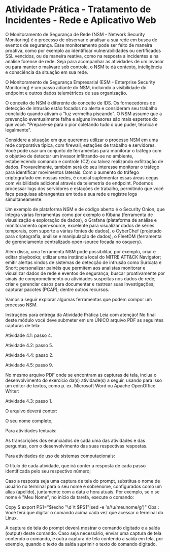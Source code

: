 # Atividade Prática - Tratamento de Incidentes - Rede e Aplicativo Web
O Monitoramento de Segurança de Rede (NSM - Network Security Monitoring) é o processo de observar e analisar a sua rede em busca de eventos de segurança. Esse monitoramento pode ser feito de maneira proativa, como por exemplo ao identificar vulnerabilidades ou certificados SSL vencidos, ou de maneira reativa, como na resposta a incidentes e na análise forense de rede. Seja para acompanhar as atividades de um invasor ou para manter o malware sob controle, o NSM te dá contexto, inteligência e consciência da situação em sua rede.

O Monitoramento de Segurança Empresarial (ESM - Enterprise Security Monitoring) é um passo adiante do NSM, incluindo a visibilidade do endpoint e outros dados telemétricos de sua organização.

O conceito de NSM é diferente do conceito de IDS. Os fornecedores de detecção de intrusão estão focados no alerta e consideram seu trabalho concluído quando ativam a "luz vermelha piscando". O NSM assume que a prevenção eventualmente falha e alguns invasores são mais espertos do que você: "Prepare-se para o pior coletando tudo o que puder, técnica e legalmente".

Considere a situação em que queremos utilizar o processo NSM em uma rede corporativa típica, com firewall, estações de trabalho e servidores. Você pode usar um conjunto de ferramentas para monitorar o tráfego com o objetivo de detectar um invasor infiltrando-se no ambiente, estabelecendo comando e controle (C2) ou talvez realizando exfiltração de dados. Provavelmente, também será do seu interesse monitorar o tráfego para identificar movimentos laterais. Com o aumento do tráfego criptografado em nossas redes, é crucial suplementar essas áreas cegas com visibilidade adicional através da telemetria de endpoint. Podemos processar logs dos servidores e estações de trabalho, permitindo que você faça pesquisas abrangentes em toda a sua rede e registre logs simultaneamente.

Um exemplo de plataforma NSM e de código aberto é o Security Onion, que integra várias ferramentas como por exemplo o Kibana (ferramenta de visualização e exploração de dados), o Grafana (plataforma de análise e monitoramento open-source, excelente para visualizar dados de séries temporais, com suporte a várias fontes de dados), o CyberChef (projetado para criptografia, análise e manipulação de dados), o FleetDM (ferramenta de gerenciamento centralizado open-source focada no osquery).

Além disso, uma ferramenta NSM pode possibilitar, por exemplo, criar e editar playbooks; utilizar uma instância local do MITRE ATT&CK Navigator; emitir alertas vindos de sistemas de detecção de intrusão como Suricata e Snort; personalizar painéis que permitem aos analistas monitorar e visualizar dados de rede e eventos de segurança; buscar proativamente por sinais de comprometimento ou atividades suspeitas nos dados de rede; criar e gerenciar casos para documentar e rastrear suas investigações; capturar pacotes (PCAP); dentre outros recursos.

Vamos a seguir explorar algumas ferramentas que podem compor um processo NSM.

Instruções para entrega da Atividade Prática
Leia com atenção!
No final deste módulo você deve submeter em um ÚNICO arquivo PDF as seguintes capturas de tela:

Atividade 4.1: passo 4.

Atividade 4.2: passo 5.

Atividade 4.4: passo 2.

Atividade 4.5: passo 9.

No mesmo arquivo PDF onde se encontram as capturas de tela, inclua o desenvolvimento do exercício da(s) atividade(s) a seguir, usando para isso um editor de textos, como p. ex. Microsoft Word ou Apache OpenOffice Writer:

Atividade 4.3: passo 1.

O arquivo deverá conter:

O seu nome completo;

Para atividades textuais:

As transcrições dos enunciados de cada uma das atividades e das perguntas, com o desenvolvimento das suas respectivas respostas.

Para atividades de uso de sistemas computacionais:

O título de cada atividade, que irá conter a resposta de cada passo identificada pelo seu respectivo número;

Caso a resposta seja uma captura de tela do prompt, substitua o nome de usuário no terminal para o seu nome e sobrenome, configurados como um alias (apelido), juntamente com a data e hora atuais. Por exemplo, se o se nome é "Meu Nome", no início da tarefa, execute o comando:

Copy
$ export PS1="$(echo "\d \t $PS1"|sed -e 's/\\u/meunome/g')"
Obs.: Você terá que digitar o comando acima cada vez que acessar o terminal do Linux.

A captura de tela do prompt deverá mostrar o comando digitado e a saída (output) deste comando. Caso seja necessário, enviar uma captura de tela contendo o comando, e outra captura de tela contendo a saída em tela, por exemplo, quando o texto da saída suprimir o texto do comando digitado.
